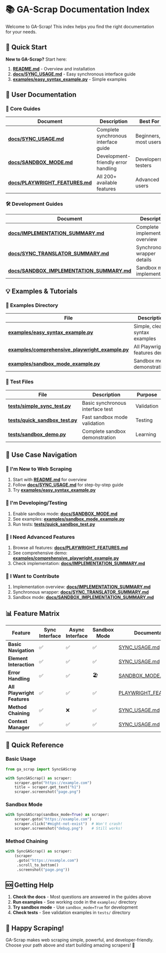 # 📚 GA-Scrap Documentation Index

Welcome to GA-Scrap! This index helps you find the right documentation for your needs.

## 🚀 Quick Start

**New to GA-Scrap?** Start here:
1. **[README.md](README.md)** - Overview and installation
2. **[docs/SYNC_USAGE.md](docs/SYNC_USAGE.md)** - Easy synchronous interface guide
3. **[examples/easy_syntax_example.py](examples/easy_syntax_example.py)** - Simple examples

## 📖 User Documentation

### 🎯 Core Guides
| Document | Description | Best For |
|----------|-------------|----------|
| **[docs/SYNC_USAGE.md](docs/SYNC_USAGE.md)** | Complete synchronous interface guide | Beginners, most users |
| **[docs/SANDBOX_MODE.md](docs/SANDBOX_MODE.md)** | Development-friendly error handling | Developers, testers |
| **[docs/PLAYWRIGHT_FEATURES.md](docs/PLAYWRIGHT_FEATURES.md)** | All 200+ available features | Advanced users |

### 🛠️ Development Guides
| Document | Description | Best For |
|----------|-------------|----------|
| **[docs/IMPLEMENTATION_SUMMARY.md](docs/IMPLEMENTATION_SUMMARY.md)** | Complete implementation overview | Contributors |
| **[docs/SYNC_TRANSLATOR_SUMMARY.md](docs/SYNC_TRANSLATOR_SUMMARY.md)** | Synchronous wrapper details | Advanced developers |
| **[docs/SANDBOX_IMPLEMENTATION_SUMMARY.md](docs/SANDBOX_IMPLEMENTATION_SUMMARY.md)** | Sandbox mode implementation | Contributors |

## 💡 Examples & Tutorials

### 📁 Examples Directory
| File | Description | Level |
|------|-------------|-------|
| **[examples/easy_syntax_example.py](examples/easy_syntax_example.py)** | Simple, clean syntax examples | Beginner |
| **[examples/comprehensive_playwright_example.py](examples/comprehensive_playwright_example.py)** | All Playwright features demo | Advanced |
| **[examples/sandbox_mode_example.py](examples/sandbox_mode_example.py)** | Sandbox mode demonstrations | Intermediate |

### 🧪 Test Files
| File | Description | Purpose |
|------|-------------|---------|
| **[tests/simple_sync_test.py](tests/simple_sync_test.py)** | Basic synchronous interface test | Validation |
| **[tests/quick_sandbox_test.py](tests/quick_sandbox_test.py)** | Fast sandbox mode validation | Testing |
| **[tests/sandbox_demo.py](tests/sandbox_demo.py)** | Complete sandbox demonstration | Learning |

## 🎯 Use Case Navigation

### 👶 **I'm New to Web Scraping**
1. Start with **[README.md](README.md)** for overview
2. Follow **[docs/SYNC_USAGE.md](docs/SYNC_USAGE.md)** for step-by-step guide
3. Try **[examples/easy_syntax_example.py](examples/easy_syntax_example.py)**

### 🧪 **I'm Developing/Testing**
1. Enable sandbox mode: **[docs/SANDBOX_MODE.md](docs/SANDBOX_MODE.md)**
2. See examples: **[examples/sandbox_mode_example.py](examples/sandbox_mode_example.py)**
3. Run tests: **[tests/quick_sandbox_test.py](tests/quick_sandbox_test.py)**

### 🚀 **I Need Advanced Features**
1. Browse all features: **[docs/PLAYWRIGHT_FEATURES.md](docs/PLAYWRIGHT_FEATURES.md)**
2. See comprehensive demo: **[examples/comprehensive_playwright_example.py](examples/comprehensive_playwright_example.py)**
3. Check implementation: **[docs/IMPLEMENTATION_SUMMARY.md](docs/IMPLEMENTATION_SUMMARY.md)**

### 🔧 **I Want to Contribute**
1. Implementation overview: **[docs/IMPLEMENTATION_SUMMARY.md](docs/IMPLEMENTATION_SUMMARY.md)**
2. Synchronous wrapper: **[docs/SYNC_TRANSLATOR_SUMMARY.md](docs/SYNC_TRANSLATOR_SUMMARY.md)**
3. Sandbox mode: **[docs/SANDBOX_IMPLEMENTATION_SUMMARY.md](docs/SANDBOX_IMPLEMENTATION_SUMMARY.md)**

## 📊 Feature Matrix

| Feature | Sync Interface | Async Interface | Sandbox Mode | Documentation |
|---------|----------------|-----------------|--------------|---------------|
| **Basic Navigation** | ✅ | ✅ | ✅ | [SYNC_USAGE.md](docs/SYNC_USAGE.md) |
| **Element Interaction** | ✅ | ✅ | ✅ | [SYNC_USAGE.md](docs/SYNC_USAGE.md) |
| **Error Handling** | ✅ | ✅ | 🏖️ | [SANDBOX_MODE.md](docs/SANDBOX_MODE.md) |
| **All Playwright Features** | ✅ | ✅ | ✅ | [PLAYWRIGHT_FEATURES.md](docs/PLAYWRIGHT_FEATURES.md) |
| **Method Chaining** | ✅ | ❌ | ✅ | [SYNC_USAGE.md](docs/SYNC_USAGE.md) |
| **Context Manager** | ✅ | ✅ | ✅ | [SYNC_USAGE.md](docs/SYNC_USAGE.md) |

## 🎯 Quick Reference

### Basic Usage
```python
from ga_scrap import SyncGAScrap

with SyncGAScrap() as scraper:
    scraper.goto("https://example.com")
    title = scraper.get_text("h1")
    scraper.screenshot("page.png")
```

### Sandbox Mode
```python
with SyncGAScrap(sandbox_mode=True) as scraper:
    scraper.goto("https://example.com")
    scraper.click("#might-not-exist")  # Won't crash!
    scraper.screenshot("debug.png")    # Still works!
```

### Method Chaining
```python
with SyncGAScrap() as scraper:
    (scraper
     .goto("https://example.com")
     .scroll_to_bottom()
     .screenshot("page.png"))
```

## 🆘 Getting Help

1. **Check the docs** - Most questions are answered in the guides above
2. **Run examples** - See working code in the `examples/` directory
3. **Try sandbox mode** - Use `sandbox_mode=True` for development
4. **Check tests** - See validation examples in `tests/` directory

## 🎉 Happy Scraping!

GA-Scrap makes web scraping simple, powerful, and developer-friendly. Choose your path above and start building amazing scrapers! 🚀
